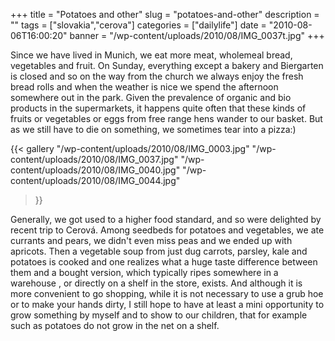 +++
title = "Potatoes and other"
slug = "potatoes-and-other"
description = ""
tags = ["slovakia","cerova"]
categories = ["dailylife"]
date = "2010-08-06T16:00:20"
banner = "/wp-content/uploads/2010/08/IMG_0037t.jpg"
+++

Since we have lived in Munich, we eat more meat, wholemeal bread, vegetables and fruit. On Sunday,
everything except a bakery and Biergarten is closed and so on the way from the church we always
enjoy the fresh bread rolls and when the weather is nice we spend the afternoon somewhere out in
the park. Given the prevalence of organic and bio products in the supermarkets, it happens quite
often that these kinds of fruits or vegetables or eggs from free range hens wander to our basket.
But as we still have to die on something, we sometimes tear into a pizza:)


{{< gallery
    "/wp-content/uploads/2010/08/IMG_0003.jpg"
    "/wp-content/uploads/2010/08/IMG_0037.jpg"
    "/wp-content/uploads/2010/08/IMG_0040.jpg"
    "/wp-content/uploads/2010/08/IMG_0044.jpg"
>}}

Generally, we got used to a higher food standard, and so were delighted by recent trip to Cerová.
Among seedbeds for potatoes and vegetables, we ate currants and pears, we didn't even miss peas and
we ended up with apricots. Then a vegetable soup from just dug carrots, parsley, kale and potatoes
is cooked and one realizes what a huge taste difference between them and a bought version, which
typically ripes somewhere in a warehouse , or directly on a shelf in the store, exists. And
although it is more convenient to go shopping, while it is not necessary to use a grub hoe or to
make your hands dirty, I still hope to have at least a mini opportunity to grow something by myself
and to show to our children, that for example such as potatoes do not grow in the net on a shelf.

 
